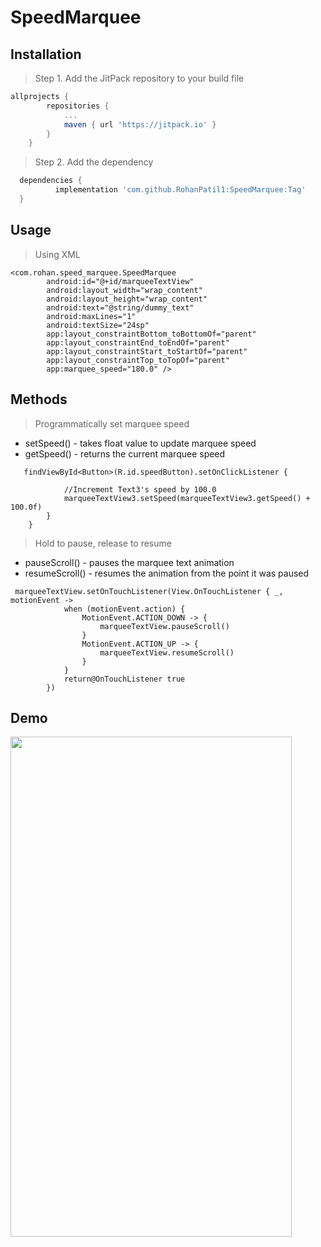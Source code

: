 # SpeedMarquee



## Installation

> Step 1. Add the JitPack repository to your build file



```gradle
allprojects {
		repositories {
			...
			maven { url 'https://jitpack.io' }
		}
	}
  ```
> Step 2. Add the dependency
  ```gradle
    dependencies {
	        implementation 'com.github.RohanPatil1:SpeedMarquee:Tag'
	}
  ```



## Usage

> Using XML
```
<com.rohan.speed_marquee.SpeedMarquee
        android:id="@+id/marqueeTextView"
        android:layout_width="wrap_content"
        android:layout_height="wrap_content"
        android:text="@string/dummy_text"
        android:maxLines="1"
        android:textSize="24sp"
        app:layout_constraintBottom_toBottomOf="parent"
        app:layout_constraintEnd_toEndOf="parent"
        app:layout_constraintStart_toStartOf="parent"
        app:layout_constraintTop_toTopOf="parent"
        app:marquee_speed="180.0" />
```

## Methods


> Programmatically set marquee speed
* setSpeed() - takes float value to update marquee speed
* getSpeed() - returns the current marquee speed

```
   findViewById<Button>(R.id.speedButton).setOnClickListener {

            //Increment Text3's speed by 100.0
            marqueeTextView3.setSpeed(marqueeTextView3.getSpeed() + 100.0f)
        }
    }
```

> Hold to pause, release to resume
* pauseScroll()  - pauses the marquee text animation
* resumeScroll() - resumes the animation from the point it was paused

```
 marqueeTextView.setOnTouchListener(View.OnTouchListener { _, motionEvent ->
            when (motionEvent.action) {
                MotionEvent.ACTION_DOWN -> {
                    marqueeTextView.pauseScroll()
                }
                MotionEvent.ACTION_UP -> {
                    marqueeTextView.resumeScroll()
                }
            }
            return@OnTouchListener true
        })
```

## Demo

<img src="https://github.com/RohanPatil1/SpeedMarquee/blob/master/demo.gif" width="450" height="800" />

